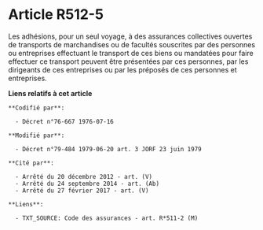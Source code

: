 # Article R512-5

Les adhésions, pour un seul voyage, à des assurances collectives ouvertes de transports de marchandises ou de facultés
souscrites par des personnes ou entreprises effectuant le transport de ces biens ou mandatées pour faire effectuer ce
transport peuvent être présentées par ces personnes, par les dirigeants de ces entreprises ou par les préposés de ces
personnes et entreprises.

**Liens relatifs à cet article**

	**Codifié par**:

	  - Décret n°76-667 1976-07-16

	**Modifié par**:

	  - Décret n°79-484 1979-06-20 art. 3 JORF 23 juin 1979

	**Cité par**:

	  - Arrêté du 20 décembre 2012 - art. (V)
	  - Arrêté du 24 septembre 2014 - art. (Ab)
	  - Arrêté du 27 février 2017 - art. (V)

	**Liens**:

	  - TXT_SOURCE: Code des assurances - art. R*511-2 (M)
